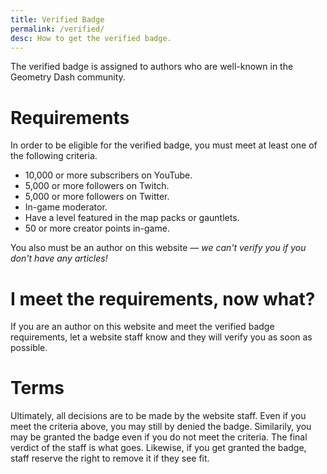 ```yaml
---
title: Verified Badge
permalink: /verified/
desc: How to get the verified badge.
---
```


The verified badge is assigned to authors who are well-known in the Geometry Dash community.

# Requirements

In order to be eligible for the verified badge, you must meet at least one of the following criteria.

* 10,000 or more subscribers on YouTube.
* 5,000 or more followers on Twitch.
* 5,000 or more followers on Twitter.
* In-game moderator.
* Have a level featured in the map packs or gauntlets.
* 50 or more creator points in-game.

You also must be an author on this website — *we can't verify you if you don't have any articles!*

# I meet the requirements, now what?

If you are an author on this website and meet the verified badge requirements, let a website staff know and they will verify you as soon as possible.

# Terms

Ultimately, all decisions are to be made by the website staff. Even if you meet the criteria above, you may still by denied the badge. Similarily, you may be granted the badge even if you do not meet the criteria. The final verdict of the staff is what goes. Likewise, if you get granted the badge, staff reserve the right to remove it if they see fit.